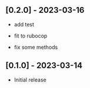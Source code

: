 ## [0.2.0] - 2023-03-16
- add test
- fit to rubocop

- fix some methods

## [0.1.0] - 2023-03-14

- Initial release

